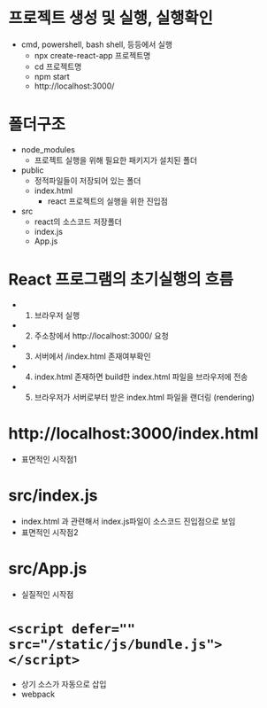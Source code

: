 # 프로젝트 생성 및 실행, 실행확인
 -  cmd, powershell, bash shell, 등등에서 실행
    -  npx create-react-app 프로젝트명
    -  cd 프로젝트명
    -  npm start
    -  http://localhost:3000/

# 폴더구조
- node_modules
  - 프로젝트 실행을 위해 필요한 패키지가 설치된 폴더
- public
  - 정적파일들이 저장되어 있는 폴더
  - index.html
    - react 프로젝트의 실행을 위한 진입점
- src
  - react의 소스코드 저장폴더
  - index.js
  - App.js

# React 프로그램의 초기실행의 흐름
- 1) 브라우저 실행
- 2) 주소창에서 http://localhost:3000/ 요청
- 3) 서버에서 /index.html 존재여부확인
- 4) index.html 존재하면 build한 index.html 파일을 브라우저에 전송
- 5) 브라우저가 서버로부터 받은 index.html 파일을 랜더링 (rendering)
  
# http://localhost:3000/index.html
- 표면적인 시작점1

# src/index.js
- index.html 과 관련해서 index.js파일이 소스코드 진입점으로 보임
- 표면적인 시작점2

# src/App.js
- 실질적인 시작점

# ```<script defer="" src="/static/js/bundle.js"></script>```
- 상기 소스가 자동으로 삽입
- webpack
